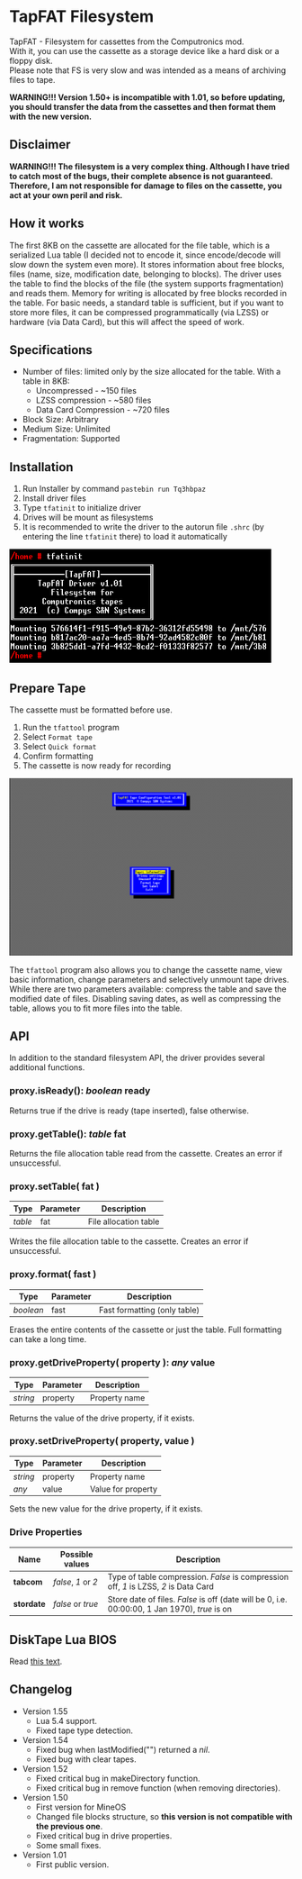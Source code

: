 # TapFAT Filesystem

TapFAT - Filesystem for cassettes from the Computronics mod.  
With it, you can use the cassette as a storage device like a hard disk or a floppy disk.  
Please note that FS is very slow and was intended as a means of archiving files to tape.

**WARNING!!! Version 1.50+ is incompatible with 1.01, so before updating, you should transfer the data from the cassettes and then format them with the new version.**

## Disclaimer

**WARNING!!! The filesystem is a very complex thing. Although I have tried to catch most of the bugs, their complete absence is not guaranteed. Therefore, I am not responsible for damage to files on the cassette, you act at your own peril and risk.**

## How it works

The first 8KB on the cassette are allocated for the file table, which is a serialized Lua table (I decided not to encode it, since encode/decode will slow down the system even more).
It stores information about free blocks, files (name, size, modification date, belonging to blocks).
The driver uses the table to find the blocks of the file (the system supports fragmentation) and reads them.
Memory for writing is allocated by free blocks recorded in the table.
For basic needs, a standard table is sufficient, but if you want to store more files, it can be compressed programmatically (via LZSS) or hardware (via Data Card), but this will affect the speed of work.

## Specifications

* Number of files: limited only by the size allocated for the table. With a table in 8KB:
	* Uncompressed - ~150 files
	* LZSS compression - ~580 files
	* Data Card Compression - ~720 files
* Block Size: Arbitrary
* Medium Size: Unlimited
* Fragmentation: Supported

## Installation

1. Run Installer by command `pastebin run Tq3hbpaz`
2. Install driver files
3. Type `tfatinit` to initialize driver
4. Drives will be mount as filesystems
5. It is recommended to write the driver to the autorun file `.shrc` (by entering the line `tfatinit` there) to load it automatically

![Driver](https://raw.githubusercontent.com/Bs0Dd/OpenCompSoft/master/TapFAT/Pictures/driver.png)

## Prepare Tape

The cassette must be formatted before use.

1. Run the `tfattool` program
2. Select `Format tape`
3. Select `Quick format`
4. Сonfirm formatting
5. The cassette is now ready for recording

![Tool](https://raw.githubusercontent.com/Bs0Dd/OpenCompSoft/master/TapFAT/Pictures/tool.png)

The `tfattool` program also allows you to change the cassette name, view basic information, change parameters and selectively unmount tape drives.  
While there are two parameters available: compress the table and save the modified date of files. Disabling saving dates, as well as compressing the table, allows you to fit more files into the table.

## API

In addition to the standard filesystem API, the driver provides several additional functions.

### proxy.**isReady**(): *boolean* ready

Returns true if the drive is ready (tape inserted), false otherwise.

### proxy.**getTable**(): *table* fat

Returns the file allocation table read from the cassette. Creates an error if unsuccessful.

### proxy.**setTable**( fat )

| Type | Parameter | Description |
| ------ | ------ | ------ |
| *table* | fat | File allocation table |

Writes the file allocation table to the cassette. Creates an error if unsuccessful.

### proxy.**format**( fast )

| Type | Parameter | Description |
| ------ | ------ | ------ |
| *boolean* | fast | Fast formatting (only table) |

Erases the entire contents of the cassette or just the table. Full formatting can take a long time.

### proxy.**getDriveProperty**( property ): *any* value

| Type | Parameter | Description |
| ------ | ------ | ------ |
| *string* | property | Property name |

Returns the value of the drive property, if it exists.

### proxy.**setDriveProperty**( property, value )

| Type | Parameter | Description |
| ------ | ------ | ------ |
| *string* | property | Property name |
| *any* | value | Value for property |

Sets the new value for the drive property, if it exists.

### Drive Properties

| Name | Possible values | Description |
| ------ | ------ | ------ |
| **tabcom** | *false*, *1* or *2* | Type of table compression. *False* is compression off, *1* is LZSS, *2* is Data Card |
| **stordate** | *false* or *true* | Store date of files. *False* is off (date will be 0, i.e. 00:00:00, 1 Jan 1970), *true* is on |

## DiskTape Lua BIOS

Read [this text](https://github.com/Bs0Dd/OpenCompSoft/blob/master/TapFAT/DiskTape/README.md).

## Changelog

* Version 1.55
	* Lua 5.4 support.
	* Fixed tape type detection.
* Version 1.54
	* Fixed bug when lastModified("") returned a *nil*.
	* Fixed bug with clear tapes.
* Version 1.52
	* Fixed critical bug in makeDirectory function.
	* Fixed critical bug in remove function (when removing directories).
* Version 1.50
	* First version for MineOS
	* Changed file blocks structure, so **this version is not compatible with the previous one**.
	* Fixed critical bug in drive properties.
	* Some small fixes.
* Version 1.01
	* First public version.
